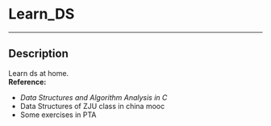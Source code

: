 # Learn_DS
*****
## Description
Learn ds at home.<br/>
**Reference:** 
- *Data Structures and Algorithm Analysis in C*
- Data Structures of ZJU class in china mooc
- Some exercises in PTA

